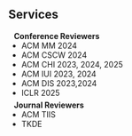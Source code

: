 ## Services

<h4 style="margin:0 10px 0;">Conference Reviewers</h4>

<ul style="margin:0 0 5px;">
  <li><autocolor>ACM MM 2024</autocolor></li>
  <li><autocolor>ACM CSCW 2024</autocolor></li>
  <li><autocolor>ACM CHI 2023, 2024, 2025</autocolor></li>
  <li><autocolor>ACM IUI 2023, 2024</autocolor></li>
  <li><autocolor>ACM DIS 2023,2024</autocolor></li>
  <li><autocolor>ICLR 2025 </autocolor></li>
</ul>

<h4 style="margin:0 10px 0;">Journal Reviewers</h4>
<ul style="margin:0 0 5px;">
  <li><autocolor>ACM TIIS</autocolor></li>
  <li><autocolor>TKDE</autocolor></li>
</ul>
